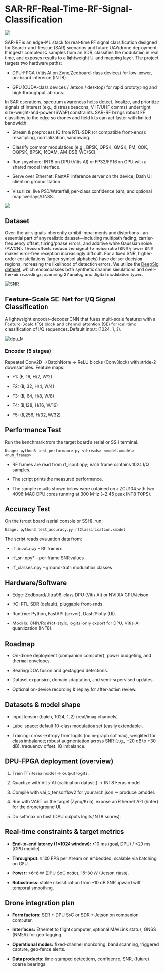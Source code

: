 # SAR-RF-Real-Time-RF-Signal-Classification

![](https://github.com/1Px-Vision/SAR-RF-Real-Time-RF-Signal-Classification/blob/main/SAR_RF.jpg)

SAR-RF is an edge-ML stack for real-time RF signal classification designed for Search-and-Rescue (SAR) scenarios and future UAV/drone deployment. It ingests complex IQ samples from an SDR, classifies the modulation in real time, and exposes results to a lightweight UI and mapping layer. The project targets two hardware paths:

* DPU-FPGA (Vitis AI on Zynq/Zedboard-class devices) for low-power, on-board inference (INT8).

* GPU (CUDA-class devices / Jetson / desktop) for rapid prototyping and high-throughput lab runs.

In SAR operations, spectrum awareness helps detect, localize, and prioritize signals of interest (e.g., distress beacons, VHF/UHF comms) under tight size-weight-and-power (SWaP) constraints. SAR-RF brings robust RF classifiers to the edge so drones and field kits can act faster with limited bandwidth.

* Stream & preprocess IQ from RTL-SDR (or compatible front-ends): resampling, normalization, windowing.

* Classify common modulations (e.g., BPSK, QPSK, GMSK, FM, OOK, OQPSK, 8PSK, 16QAM, AM-DSB-WC/SC).

* Run anywhere: INT8 on DPU (Vitis AI) or FP32/FP16 on GPU with a shared model interface.

* Serve over Ethernet: FastAPI inference server on the device; Dash UI client on ground station.

* Visualize: live PSD/Waterfall, per-class confidence bars, and optional map overlays/GNSS.

![](https://github.com/1Px-Vision/SAR-RF-Real-Time-RF-Signal-Classification/blob/main/SAR_RF_lab.jpg)

## Dataset
Over-the-air signals inherently exhibit impairments and distortions—an essential part of any realistic dataset—including multipath fading, carrier-frequency offset, timing/phase errors, and additive white Gaussian noise (AWGN). These effects reduce the signal-to-noise ratio (SNR); lower SNR makes error-free reception increasingly difficult. For a fixed SNR, higher-order constellations (larger symbol alphabets) have denser decision regions, increasing the likelihood of detection errors. We utilize the [DeepSig dataset](https://www.deepsig.ai/datasets/), which encompasses both synthetic channel simulations and over-the-air recordings, spanning 27 analog and digital modulation types. 

![SNR](https://github.com/1Px-Vision/SAR-RF-Real-Time-RF-Signal-Classification/blob/main/ACC_SNR_RF.jpg)

## Feature-Scale SE-Net for I/Q Signal Classification

A lightweight encoder–decoder CNN that fuses multi-scale features with a Feature-Scale (FS) block and channel attention (SE) for real-time classification of I/Q sequences. Default input: (1024, 1, 2).

![dpu_M](https://github.com/1Px-Vision/SAR-RF-Real-Time-RF-Signal-Classification/blob/main/Model_DPU.jpg)

### Encoder (5 stages)
Repeated Conv2D → BatchNorm → ReLU blocks (ConvBlock) with stride-2 downsamples. Feature maps:

* F1: (B, 16, H/2, W/2)

* F2: (B, 32, H/4, W/4)

* F3: (B, 64, H/8, W/8)

* F4: (B,128, H/16, W/16)

* F5: (B,256, H/32, W/32)



## Performance Test

Run the benchmark from the target board’s serial or SSH terminal.

```
Usage: python3 test_performance.py <threads> <model.xmodel> <num_frames>
```

* RF frames are read from rf_input.npy; each frame contains 1024 I/Q samples.

* The script prints the measured performance.

* The sample results shown below were obtained on a ZCU104 with two 4096-MAC DPU cores running at 300 MHz (~2.45 peak INT8 TOPS).

## Accuracy Test

On the target board (serial console or SSH), run:

```
Usage: python3 test_accuracy.py rfClassification.xmodel
```

The script reads evaluation data from:

* rf_input.npy – RF frames

* rf_snr.npy* – per-frame SNR values

* rf_classes.npy – ground-truth modulation classes

## Hardware/Software

* Edge: Zedboard/Ultra96-class DPU (Vitis AI) or NVIDIA GPU/Jetson.

* I/O: RTL-SDR (default), pluggable front-ends.

* Runtime: Python, FastAPI (server), Dash/Plotly (UI).

* Models: CNN/ResNet-style; logits-only export for DPU; Vitis-AI quantization (INT8).

## Roadmap

* On-drone deployment (companion computer), power budgeting, and thermal envelopes.

* Bearing/DOA fusion and geotagged detections.

* Dataset expansion, domain adaptation, and semi-supervised updates.

* Optional on-device recording & replay for after-action review.

## Datasets & model shape

* Input tensor: (batch, 1024, 1, 2) (real/imag channels).

* Label space: default 10-class modulation set (easily extendable).

* Training: cross-entropy from logits (no in-graph softmax), weighted for class imbalance; robust augmentation across SNR (e.g., −20 dB to +30 dB), frequency offset, IQ imbalance.

## DPU-FPGA deployment (overview)

1. Train TF/Keras model → output logits.

2. Quantize with Vitis-AI (calibration dataset) → INT8 Keras model.

3. Compile with vai_c_tensorflow2 for your arch.json → produce .xmodel.

4. Run with VART on the target (Zynq/Kria), expose an Ethernet API (/infer) for the drone/ground UI.

5. Do softmax on host (DPU outputs logits/INT8 scores).


## Real-time constraints & target metrics

* **End-to-end latency (1×1024 window):** ≤10 ms (goal, DPU) / ≤20 ms (GPU mobile).

* **Throughput:** ≥100 FPS per stream on embedded; scalable via batching on GPU.

* **Power:** <6–8 W (DPU SoC node), 15–30 W (Jetson class).

* **Robustness:** stable classification from −10 dB SNR upward with temporal smoothing.

## Drone integration plan

* **Form factors:** SDR + DPU SoC or SDR + Jetson on companion computer.

* **Interfaces:** Ethernet to flight computer, optional MAVLink status, GNSS (NMEA) for geo-tagging.

* **Operational modes:** fixed-channel monitoring, band scanning, triggered capture, geo-fence alerts.

* **Data products:** time-stamped detections, confidence, SNR, (future) coarse bearings.
